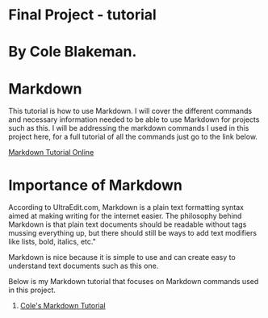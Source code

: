 
# Final Project - tutorial

# By Cole Blakeman.

# Markdown 

This tutorial is how to use Markdown. I will cover the different commands and necessary information needed to be able to use Markdown for projects such as this. I will be addressing the markdown commands I used in this project here, for a full tutorial of all the commands just go to the link below.

[Markdown Tutorial Online](https://www.markdownguide.org/getting-started)

# Importance of Markdown

According to UltraEdit.com, Markdown is a plain text formatting syntax aimed at making writing for the internet easier. The philosophy behind Markdown is that plain text documents should be readable without tags mussing everything up, but there should still be ways to add text modifiers like lists, bold, italics, etc."

Markdown is nice because it is simple to use and can create easy to understand text documents such as this one.

Below is my Markdown tutorial that focuses on Markdown commands used in this project.


1. [Cole's Markdown Tutorial](https://github.com/coleblakeman01/Final-Project-IT-1000/blob/main/Chess.md)



